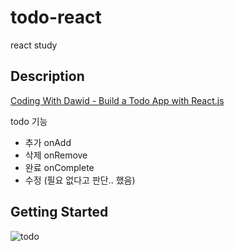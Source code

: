 # todo-react
react study
## Description
[Coding With Dawid - Build a Todo App with React.js ](https://youtu.be/QdTHUv79EZc?si=0tS5UshqqwbQ6ock)

todo 기능
- 추가 onAdd
- 삭제 onRemove
- 완료 onComplete
- 수정 (필요 없다고 판단.. 했음)
  
## Getting Started
![todo](https://github.com/dmdeh/todo-react/assets/131264106/d33f9f0e-1a29-46e9-9069-02f04d480398)
